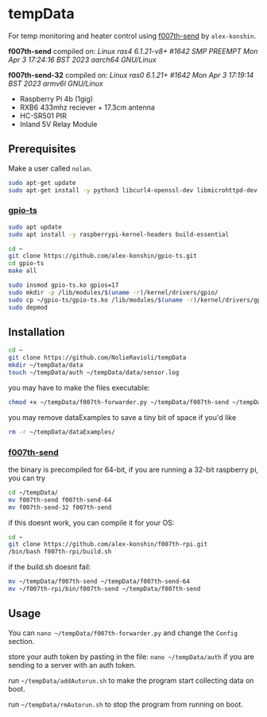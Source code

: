 # tempData
For temp monitoring and heater control using [f007th-send](https://github.com/alex-konshin/f007th-rpi) by `alex-konshin`. 

**f007th-send** compiled on: *Linux ras4 6.1.21-v8+ #1642 SMP PREEMPT Mon Apr  3 17:24:16 BST 2023 aarch64 GNU/Linux*

**f007th-send-32** compiled on: *Linux ras0 6.1.21+ #1642 Mon Apr  3 17:19:14 BST 2023 armv6l GNU/Linux*

 - Raspberry Pi 4b (1gig)
 - RXB6 433mhz reciever + 17.3cm antenna
 - HC-SR501 PIR
 - Inland 5V Relay Module

## Prerequisites

Make a user called `nolan`.

```sh
sudo apt-get update
sudo apt-get install -y python3 libcurl4-openssl-dev libmicrohttpd-dev
```

### [gpio-ts](https://github.com/alex-konshin/gpio-ts)
```sh
sudo apt update
sudo apt install -y raspberrypi-kernel-headers build-essential
```

```sh
cd ~
git clone https://github.com/alex-konshin/gpio-ts.git
cd gpio-ts
make all
```

```sh
sudo insmod gpio-ts.ko gpios=17
sudo mkdir -p /lib/modules/$(uname -r)/kernel/drivers/gpio/
sudo cp ~/gpio-ts/gpio-ts.ko /lib/modules/$(uname -r)/kernel/drivers/gpio/
sudo depmod
```

## Installation

```sh
cd ~
git clone https://github.com/NolieRavioli/tempData
mkdir ~/tempData/data
touch ~/tempData/auth ~/tempData/data/sensor.log
```

you may have to make the files executable:
```sh
chmod +x ~/tempData/f007th-forwarder.py ~/tempData/f007th-send ~/tempData/rmAutorun.sh ~/tempData/addAutorun.sh
```

you may remove dataExamples to save a tiny bit of space if you'd like
```sh
rm -r ~/tempData/dataExamples/
```

### [f007th-send](https://github.com/alex-konshin/f007th-rpi)

the binary is precompiled for 64-bit, if you are running a 32-bit raspberry pi, you can try
```sh
cd ~/tempData/
mv f007th-send f007th-send-64
mv f007th-send-32 f007th-send
```

if this doesnt work, you can compile it for your OS:

```sh
cd ~
git clone https://github.com/alex-konshin/f007th-rpi.git
/bin/bash f007th-rpi/build.sh
```
if the build.sh doesnt fail:
```sh
mv ~/tempData/f007th-send ~/tempData/f007th-send-64
mv ~/f007th-rpi/bin/f007th-send ~/tempData/f007th-send
```

## Usage
You can `nano ~/tempData/f007th-forwarder.py` and change the `Config` section.

store your auth token by pasting in the file: `nano ~/tempData/auth` if you are sending to a server with an auth token.

run `~/tempData/addAutorun.sh` to make the program start collecting data on boot.

run `~/tempData/rmAutorun.sh` to stop the program from running on boot.

